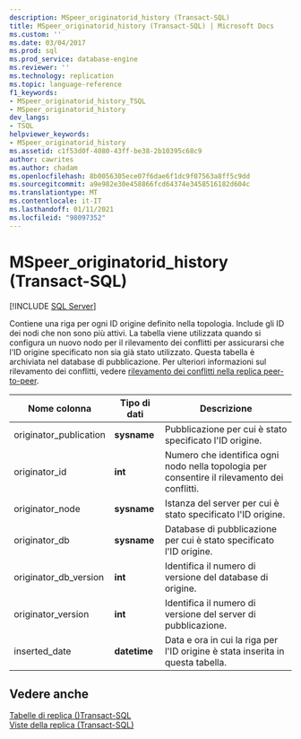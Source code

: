```yaml
---
description: MSpeer_originatorid_history (Transact-SQL)
title: MSpeer_originatorid_history (Transact-SQL) | Microsoft Docs
ms.custom: ''
ms.date: 03/04/2017
ms.prod: sql
ms.prod_service: database-engine
ms.reviewer: ''
ms.technology: replication
ms.topic: language-reference
f1_keywords:
- MSpeer_originatorid_history_TSQL
- MSpeer_originatorid_history
dev_langs:
- TSQL
helpviewer_keywords:
- MSpeer_originatorid_history
ms.assetid: c1f53d0f-4080-43ff-be38-2b10395c68c9
author: cawrites
ms.author: chadam
ms.openlocfilehash: 8b0056305ece07f6dae6f1dc9f07563a8ff5c9dd
ms.sourcegitcommit: a9e982e30e458866fcd64374e3458516182d604c
ms.translationtype: MT
ms.contentlocale: it-IT
ms.lasthandoff: 01/11/2021
ms.locfileid: "98097352"
---
```

# <a name="mspeer_originatorid_history-transact-sql"></a>MSpeer_originatorid_history (Transact-SQL)
[!INCLUDE [SQL Server](../../includes/applies-to-version/sqlserver.md)]

  Contiene una riga per ogni ID origine definito nella topologia. Include gli ID dei nodi che non sono più attivi. La tabella viene utilizzata quando si configura un nuovo nodo per il rilevamento dei conflitti per assicurarsi che l'ID origine specificato non sia già stato utilizzato. Questa tabella è archiviata nel database di pubblicazione. Per ulteriori informazioni sul rilevamento dei conflitti, vedere [rilevamento dei conflitti nella replica peer-to-peer](../../relational-databases/replication/transactional/peer-to-peer-conflict-detection-in-peer-to-peer-replication.md).  
  
|Nome colonna|Tipo di dati|Descrizione|  
|-----------------|---------------|-----------------|  
|originator_publication|**sysname**|Pubblicazione per cui è stato specificato l'ID origine.|  
|originator_id|**int**|Numero che identifica ogni nodo nella topologia per consentire il rilevamento dei conflitti.|  
|originator_node|**sysname**|Istanza del server per cui è stato specificato l'ID origine.|  
|originator_db|**sysname**|Database di pubblicazione per cui è stato specificato l'ID origine.|  
|originator_db_version|**int**|Identifica il numero di versione del database di origine.|  
|originator_version|**int**|Identifica il numero di versione del server di pubblicazione.|  
|inserted_date|**datetime**|Data e ora in cui la riga per l'ID origine è stata inserita in questa tabella.|  
  
## <a name="see-also"></a>Vedere anche  
 [Tabelle di replica &#40;&#41;Transact-SQL ](../../relational-databases/system-tables/replication-tables-transact-sql.md)   
 [Viste della replica &#40;Transact-SQL&#41;](../../relational-databases/system-views/replication-views-transact-sql.md)  
  
  
